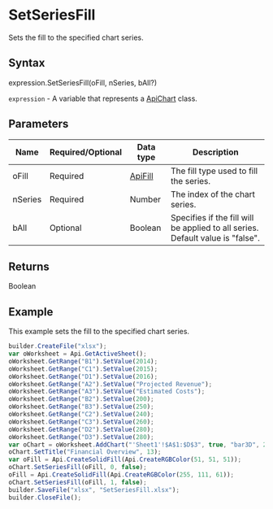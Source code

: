 # SetSeriesFill

Sets the fill to the specified chart series.

## Syntax

expression.SetSeriesFill(oFill, nSeries, bAll?) 

`expression` - A variable that represents a [ApiChart](../ApiChart.md) class.

## Parameters

| **Name** | **Required/Optional** | **Data type** | **Description** |
| ------------- | ------------- | ------------- | ------------- |
| oFill | Required | [ApiFill](../../ApiFill/ApiFill.md) | The fill type used to fill the series. |
| nSeries | Required | Number | The index of the chart series. |
| bAll | Optional | Boolean | Specifies if the fill will be applied to all series. Default value is "false". |

## Returns

Boolean

## Example

This example sets the fill to the specified chart series.

```javascript
builder.CreateFile("xlsx");
var oWorksheet = Api.GetActiveSheet();
oWorksheet.GetRange("B1").SetValue(2014);
oWorksheet.GetRange("C1").SetValue(2015);
oWorksheet.GetRange("D1").SetValue(2016);
oWorksheet.GetRange("A2").SetValue("Projected Revenue");
oWorksheet.GetRange("A3").SetValue("Estimated Costs");
oWorksheet.GetRange("B2").SetValue(200);
oWorksheet.GetRange("B3").SetValue(250);
oWorksheet.GetRange("C2").SetValue(240);
oWorksheet.GetRange("C3").SetValue(260);
oWorksheet.GetRange("D2").SetValue(280);
oWorksheet.GetRange("D3").SetValue(280);
var oChart = oWorksheet.AddChart("'Sheet1'!$A$1:$D$3", true, "bar3D", 2, 100 * 36000, 70 * 36000, 0, 2 * 36000, 7, 3 * 36000);
oChart.SetTitle("Financial Overview", 13);
var oFill = Api.CreateSolidFill(Api.CreateRGBColor(51, 51, 51));
oChart.SetSeriesFill(oFill, 0, false);
oFill = Api.CreateSolidFill(Api.CreateRGBColor(255, 111, 61));
oChart.SetSeriesFill(oFill, 1, false);
builder.SaveFile("xlsx", "SetSeriesFill.xlsx");
builder.CloseFile();
```